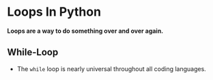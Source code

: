 # Loops In Python

<b>Loops are a way to do something over and over again.</b>

## While-Loop

- The `while` loop is nearly universal throughout all coding languages.
